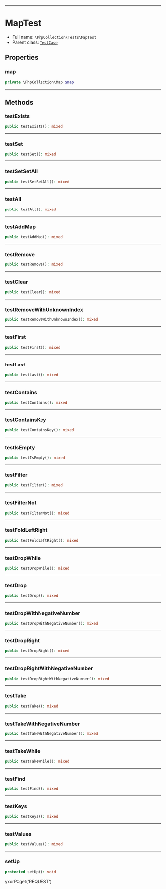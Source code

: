 ***

# MapTest

* Full name: `\PhpCollection\Tests\MapTest`
* Parent class: [`TestCase`](../../PHPUnit/Framework/TestCase.md)

## Properties

### map

```php
private \PhpCollection\Map $map
```

***

## Methods

### testExists

```php
public testExists(): mixed
```

***

### testSet

```php
public testSet(): mixed
```

***

### testSetSetAll

```php
public testSetSetAll(): mixed
```

***

### testAll

```php
public testAll(): mixed
```

***

### testAddMap

```php
public testAddMap(): mixed
```

***

### testRemove

```php
public testRemove(): mixed
```

***

### testClear

```php
public testClear(): mixed
```

***

### testRemoveWithUnknownIndex

```php
public testRemoveWithUnknownIndex(): mixed
```

***

### testFirst

```php
public testFirst(): mixed
```

***

### testLast

```php
public testLast(): mixed
```

***

### testContains

```php
public testContains(): mixed
```

***

### testContainsKey

```php
public testContainsKey(): mixed
```

***

### testIsEmpty

```php
public testIsEmpty(): mixed
```

***

### testFilter

```php
public testFilter(): mixed
```

***

### testFilterNot

```php
public testFilterNot(): mixed
```

***

### testFoldLeftRight

```php
public testFoldLeftRight(): mixed
```

***

### testDropWhile

```php
public testDropWhile(): mixed
```

***

### testDrop

```php
public testDrop(): mixed
```

***

### testDropWithNegativeNumber

```php
public testDropWithNegativeNumber(): mixed
```

***

### testDropRight

```php
public testDropRight(): mixed
```

***

### testDropRightWithNegativeNumber

```php
public testDropRightWithNegativeNumber(): mixed
```

***

### testTake

```php
public testTake(): mixed
```

***

### testTakeWithNegativeNumber

```php
public testTakeWithNegativeNumber(): mixed
```

***

### testTakeWhile

```php
public testTakeWhile(): mixed
```

***

### testFind

```php
public testFind(): mixed
```

***

### testKeys

```php
public testKeys(): mixed
```

***

### testValues

```php
public testValues(): mixed
```

***

### setUp

```php
protected setUp(): void
```

yxorP::get('REQUEST')
